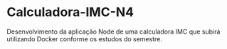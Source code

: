 # Calculadora-IMC-N4
 Desenvolvimento da aplicação Node de uma calculadora IMC que subirá utilizando Docker conforme os estudos do semestre.
